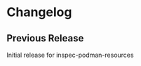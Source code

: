 # Changelog
<!-- latest_release -->
<!-- latest_release -->
<!-- release_rollup -->
<!-- release_rollup -->
<!-- latest_stable_release -->
<!-- latest_stable_release -->
## Previous Release
Initial release for inspec-podman-resources
